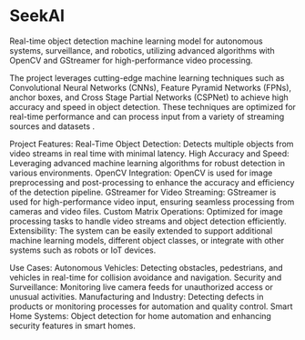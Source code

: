# SeekAI
Real-time object detection machine learning model for autonomous systems, surveillance, and robotics, utilizing advanced algorithms with OpenCV and GStreamer for high-performance video processing.

The project leverages cutting-edge machine learning techniques such as Convolutional Neural Networks (CNNs), Feature Pyramid Networks (FPNs), anchor boxes, and Cross Stage Partial Networks (CSPNet) to achieve high accuracy and speed in object detection. These techniques are optimized for real-time performance and can process input from a variety of streaming sources and datasets .

Project Features:
    Real-Time Object Detection: Detects multiple objects from video streams in real time with minimal latency.
    High Accuracy and Speed: Leveraging advanced machine learning algorithms for robust detection in various environments.
    OpenCV Integration: OpenCV is used for image preprocessing and post-processing to enhance the accuracy and efficiency of the detection pipeline.
    GStreamer for Video Streaming: GStreamer is used for high-performance video input, ensuring seamless processing from cameras and video files.
    Custom Matrix Operations: Optimized for image processing tasks to handle video streams and object detection efficiently.
    Extensibility: The system can be easily extended to support additional machine learning models, different object classes, or integrate with other systems such as       robots or IoT devices.

  Use Cases:
    Autonomous Vehicles: Detecting obstacles, pedestrians, and vehicles in real-time for collision avoidance and navigation.
    Security and Surveillance: Monitoring live camera feeds for unauthorized access or unusual activities.
    Manufacturing and Industry: Detecting defects in products or monitoring processes for automation and quality control.
    Smart Home Systems: Object detection for home automation and enhancing security features in smart homes.

    
